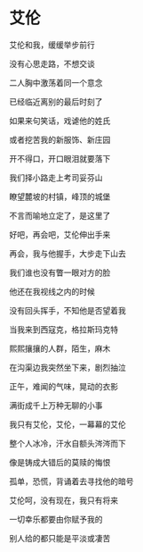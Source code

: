 # 艾伦

艾伦和我，缓缓举步前行

没有心思走路，不想交谈

二人胸中激荡着同一个意念

已经临近离别的最后时刻了

如果来句笑话，戏谑他的姓氏

或者挖苦我的新服饰、新庄园

开不得口，开口眼泪就要落下

我们择小路走上考司妥芬山

瞭望麓坡的村镇，峰顶的城堡

不言而喻地立定了，是这里了

好吧，再会吧，艾伦伸出手来

再会，我与他握手，大步走下山去

我们谁也没有瞥一眼对方的脸

他还在我视线之内的时候

没有回头挥手，不知他是否望着我

当我来到西寇克，格拉斯玛克特

熙熙攘攘的人群，陌生，麻木

在沟渠边我突然坐下来，剧烈抽泣

正午，难闻的气味，晃动的衣影

满街成千上万种无聊的小事

我只有艾伦，艾伦，一幕幕的艾伦

整个人冰冷，汗水自额头涔涔而下

像是铸成大错后的莫赎的悔恨

孤单，恐慌，背诵着去寻找他的暗号

艾伦呵，没有现在，我只有将来

一切幸乐都要由你赋予我的

别人给的都只能是平淡或凄苦